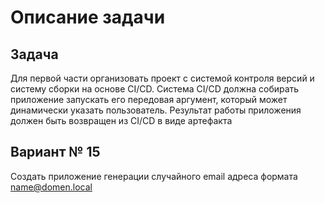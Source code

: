 ﻿# Описание задачи

## Задача 
Для первой части организовать проект с системой контроля версий и систему сборки на основе CI/CD.
Система CI/CD должна собирать приложение запускать его передовая аргумент, который может динамически указать пользователь.
Результат работы приложения должен быть возвращен из CI/CD в виде артефакта

## Вариант № 15
Создать приложение генерации случайного email адреса формата name@domen.local
